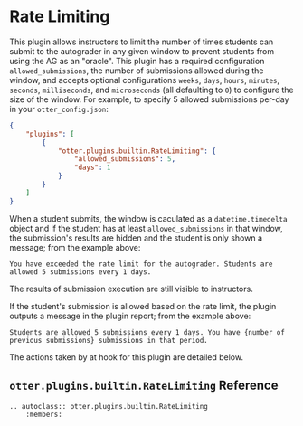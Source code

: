# Rate Limiting

This plugin allows instructors to limit the number of times students can submit to the autograder in any given window to prevent students from using the AG as an "oracle". This plugin has a required configuration `allowed_submissions`, the number of submissions allowed during the window, and accepts optional configurations `weeks`, `days`, `hours`, `minutes`, `seconds`, `milliseconds`, and `microseconds` (all defaulting to `0`) to configure the size of the window. For example, to specify 5 allowed submissions per-day in your `otter_config.json`:

```json
{
    "plugins": [
        {
            "otter.plugins.builtin.RateLimiting": {
                "allowed_submissions": 5,
                "days": 1
            }
        }
    ]
}
```

When a student submits, the window is caculated as a `datetime.timedelta` object and if the student has at least `allowed_submissions` in that window, the submission's results are hidden and the student is only shown a message; from the example above:

```
You have exceeded the rate limit for the autograder. Students are allowed 5 submissions every 1 days.
```

The results of submission execution are still visible to instructors.

If the student's submission is allowed based on the rate limit, the plugin outputs a message in the plugin report; from the example above:

```
Students are allowed 5 submissions every 1 days. You have {number of previous submissions} submissions in that period.
```

The actions taken by at hook for this plugin are detailed below.

## `otter.plugins.builtin.RateLimiting` Reference

```eval_rst
.. autoclass:: otter.plugins.builtin.RateLimiting
    :members:
```
